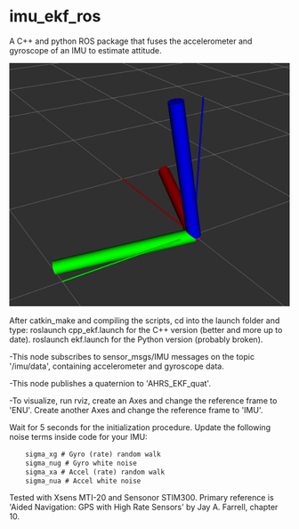 # imu_ekf_ros
A C++ and python ROS package that fuses the accelerometer and gyroscope of an IMU to estimate attitude.  
  
![GitHub Logo](/results/screencap.png)  

After catkin_make and compiling the scripts, cd into the launch folder and type:
roslaunch cpp_ekf.launch for the C++ version (better and more up to date).
roslaunch ekf.launch for the Python version (probably broken).

-This node subscribes to sensor_msgs/IMU messages on the topic '/imu/data', containing accelerometer and gyroscope data.  

-This node publishes a quaternion to 'AHRS_EKF_quat'.  

-To visualize, run rviz, create an Axes and change the reference frame to 'ENU'. Create another Axes and change the reference frame to 'IMU'. 

Wait for 5 seconds for the initialization procedure. Update the following noise terms inside code for your IMU:

		sigma_xg # Gyro (rate) random walk  
		sigma_nug # Gyro white noise  
		sigma_xa # Accel (rate) random walk   
		sigma_nua # Accel white noise  

Tested with Xsens MTI-20 and Sensonor STIM300.
Primary reference is 'Aided Navigation: GPS with High Rate Sensors' by Jay A. Farrell, chapter 10.
